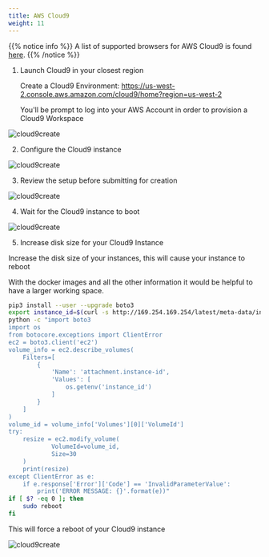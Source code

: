 ```yaml
---
title: AWS Cloud9
weight: 11
---
```



{{% notice info %}}
A list of supported browsers for AWS Cloud9 is found [here]( https://docs.aws.amazon.com/cloud9/latest/user-guide/browsers.html).
{{% /notice %}}

1. Launch Cloud9 in your closest region

   Create a Cloud9 Environment: https://us-west-2.console.aws.amazon.com/cloud9/home?region=us-west-2

   You'll be prompt to log into your AWS Account in order to provision a Cloud9 Workspace

![cloud9create](images/setup/cloud9_step0_create.png)

2. Configure the Cloud9 instance

![cloud9create](images/setup/cloud9_step1_name.png)

3. Review the setup before submitting for creation

![cloud9create](images/setup/cloud9_step2_configure.png)

4. Wait for the Cloud9 instance to boot

![cloud9create](images/setup/cloud9_step3_review.png)

5. Increase disk size for your Cloud9 Instance 

Increase the disk size of your instances, this will cause your instance to reboot

With the docker images and all the other information it would be helpful to have a larger working space. 

```bash
pip3 install --user --upgrade boto3
export instance_id=$(curl -s http://169.254.169.254/latest/meta-data/instance-id)
python -c "import boto3
import os
from botocore.exceptions import ClientError 
ec2 = boto3.client('ec2')
volume_info = ec2.describe_volumes(
    Filters=[
        {
            'Name': 'attachment.instance-id',
            'Values': [
                os.getenv('instance_id')
            ]
        }
    ]
)
volume_id = volume_info['Volumes'][0]['VolumeId']
try:
    resize = ec2.modify_volume(    
            VolumeId=volume_id,    
            Size=30
    )
    print(resize)
except ClientError as e:
    if e.response['Error']['Code'] == 'InvalidParameterValue':
        print('ERROR MESSAGE: {}'.format(e))"
if [ $? -eq 0 ]; then
    sudo reboot
fi
```

This will force a reboot of your Cloud9 instance 

![cloud9create](images/setup/cloud9_reboot.png)
